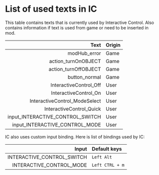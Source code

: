 # List of used texts in IC

This table contains texts that is currently used by Interactive Control. Also contains information if text is used from game or need to be inserted in mod.

| Text                             | Origin |
| --------------------------------:|:------ |
| modHub_error                     | Game   |
| action_turnOnOBJECT              | Game   |
| action_turnOffOBJECT             | Game   |
| button_normal                    | Game   |
| InteractiveControl_Off           | User   |
| InteractiveControl_On            | User   |
| InteractiveControl_ModeSelect    | User   |
| InteractiveControl_Quick         | User   |
| input_INTERACTIVE_CONTROL_SWITCH | User   |
| input_INTERACTIVE_CONTROL_MODE   | User   |

IC also uses custom input binding. Here is list of bindings used by IC:

| Input                      | Default keys    |
| --------------------------:|:--------------- |
| INTERACTIVE_CONTROL_SWITCH | `Left Alt`      |
| INTERACTIVE_CONTROL_MODE   | `Left CTRL + m` |
